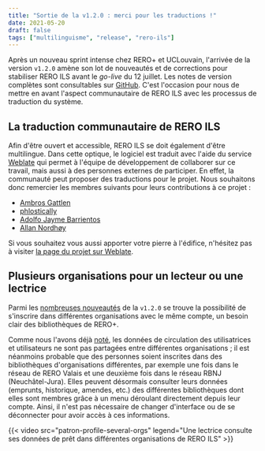 ```yaml
---
title: "Sortie de la v1.2.0 : merci pour les traductions !"
date: 2021-05-20
draft: false
tags: ["multilinguisme", "release", "rero-ils"]
---
```


Après un nouveau sprint intense chez RERO+ et UCLouvain, l'arrivée de la
version `v1.2.0` amène son lot de nouveautés et de corrections pour stabiliser
RERO ILS avant le *go-live* du 12 juillet. Les notes de version complètes sont
consultables sur [GitHub][release-notes]. C'est l'occasion pour nous de mettre
en avant l'aspect communautaire de RERO ILS avec les processus de traduction du
système.

<!--more-->

## La traduction communautaire de RERO ILS

Afin d'être ouvert et accessible, RERO ILS se doit également d'être
multilingue. Dans cette optique, le logiciel est traduit avec l'aide du service
[Weblate](https://hosted.weblate.org/projects/rero_plus/rero-ils/) qui permet à
l'équipe de développement de collaborer sur ce travail, mais aussi à des
personnes externes de participer. En effet, la communauté peut proposer des
traductions pour le projet. Nous souhaitons donc remercier les membres suivants
pour leurs contributions à ce projet :

- [Ambros Gattlen](https://hosted.weblate.org/user/ambgat/)
- [phlostically](https://hosted.weblate.org/user/phlostically/)
- [Adolfo Jayme Barrientos](https://hosted.weblate.org/user/Fito/)
- [Allan Nordhøy](https://hosted.weblate.org/user/kingu/)

Si vous souhaitez vous aussi apporter votre pierre à l'édifice, n'hésitez pas à
visiter [la page du projet sur
Weblate](https://hosted.weblate.org/projects/rero_plus/rero-ils/).

## Plusieurs organisations pour un lecteur ou une lectrice

Parmi les [nombreuses nouveautés][release-notes] de la `v1.2.0` se trouve la
possibilité de s'inscrire dans différentes organisations avec le même compte,
un besoin clair des bibliothèques de RERO+.

Comme nous l'avons déjà [noté](/nouvelle-version-1.1.0/), les données de
circulation des utilisatrices et utilisateurs ne sont pas partagées entre
différentes organisations ; il est néanmoins probable que des personnes soient
inscrites dans des bibliothèques d'organisations différentes, par exemple une
fois dans le réseau de RERO Valais et une deuxième fois dans le réseau RBNJ
(Neuchâtel-Jura). Elles peuvent désormais consulter leurs données
(emprunts, historique, amendes, etc.) des différentes bibliothèques dont elles
sont membres grâce à un menu déroulant directement depuis leur compte. Ainsi,
il n'est pas nécessaire de changer d'interface ou de se déconnecter pour avoir
accès à ces informations.

{{< video src="patron-profile-several-orgs" legend="Une lectrice consulte ses données de prêt dans différentes organisations de RERO ILS" >}}

[release-notes]: https://github.com/rero/rero-ils/blob/dev/RELEASE-NOTES.rst#v120
